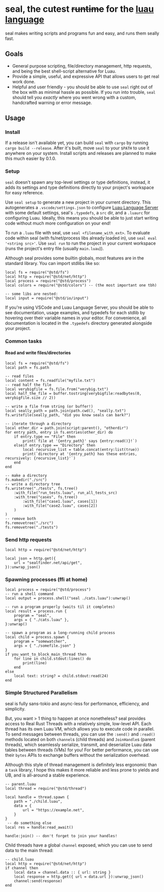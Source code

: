 # seal, the cutest ~~runtime~~ for the [luau language](https://luau.org)

seal makes writing scripts and programs fun and easy, and runs them seally fast.

## Goals

- General purpose scripting, file/directory management, http requests, and being the best shell-script alternative for Luau.
- Provide a simple, useful, and expressive API that allows users to get real work done.
- Helpful and user friendly - you should be able to use `seal` right out of the box with as minimal hassle as possible. If you run into trouble, `seal` should tell you *exactly* where you went wrong with a custom, handcrafted warning or error message.

## Usage

### Install

If a release isn't available yet, you can build `seal` with `cargo` by running `cargo build --release`. After it's built, move `seal` to your `$PATH` to use it anywhere on your system. Install scripts and releases are planned to make this much easier by 0.1.0.

### Setup

`seal` doesn't spawn any top-level settings or type definitions, instead, it adds its settings and type definitions directly to your project's workspace for easy reference.

Use `seal setup` to generate a new project in your current directory. This autogenerates a `.vscode/settings.json` to configure [Luau Language Server](https://github.com/JohnnyMorganz/luau-lsp) with some default settings, seal's `.typedefs`, a `src` dir, and a `.luaurc` for configuring Luau. Ideally, this means you should be able to just start writing code without much more configuration on your end!

To run a `.luau` file with seal, use `seal <filename_with_ext>`. To evaluate code within seal (with fs/net/process libs already loaded in), use `seal eval '<string src>'`. Use `seal run` to run the project in your current workspace (runs the project's entry file (usually `main.luau`)).

Although seal provides some builtin globals, most features are in the standard library. You can import stdlibs like so:

```luau
local fs = require("@std/fs")
local http = require("@std/net/http")
local process = require("@std/process")
local colors = require("@std/colors") -- (the most important one tbh)

-- some libs are nested:
local input = require("@std/io/input")
```

If you're using VSCode and Luau Language Server, you should be able to see documentation, usage examples, and typedefs for each stdlib by hovering over their variable names in your editor. For convenience, all documentation is located in the `.typedefs` directory generated alongside your project.

### Common tasks

#### Read and write files/directories

```luau
local fs = require("@std/fs")
local path = fs.path

-- read files
local content = fs.readfile("myfile.txt")
-- read half the file
local verybigfile = fs.file.from("verybig.txt")
local half_the_file = buffer.tostring(verybigfile:readbytes(0, verybigfile.size // 2))

-- write a file from string (or buffer!)
local seally_path = path.join(path.cwd(), "seally.txt")
fs.writefile(seally_path, "did you know seals can bark?")

-- iterate through a directory
local other_dir = path.join(script:parent(), "otherdir")
for entry_path, entry in fs.entries(other_dir) do
    if entry.type == "File" then
        print(`file at '{entry_path}' says {entry:read()}!`)
    elseif entry.type == "Directory" then
        local recursive_list = table.concat(entry:list(true))
        print(`directory at '{entry_path} has these entries, recursively: {recursive_list}'`)
    end
end

-- make a directory
fs.makedir("./src")
-- write a directory tree
fs.writetree("./tests", fs.tree()
    :with_file("run_tests.luau", run_all_tests_src)
    :with_tree("cases", fs.tree()
        :with_file("case1.luau", cases[1])
        :with_file("case2.luau", cases[2])
    )
)
-- remove both
fs.removetree("./src")
fs.removetree("./tests")
```

### Send http requests

```luau
local http = require("@std/net/http")

local json = http.get({
    url = "sealfinder.net/api/get",
}):unwrap_json()
```

### Spawning processes (ffi at home)

```luau
local process = require("@std/process")
-- run a shell command
local output = process.shell("seal ./cats.luau"):unwrap()

-- run a program properly (waits til it completes)
local result = process.run {
    program = "seal",
    args = { "./cats.luau" },
}:unwrap()

-- spawn a program as a long-running child process
local child = process.spawn {
    program = "somewatcher",
    args = { "./somefile.json" }
}
if you_want_to_block_main_thread then
    for line in child.stdout:lines() do
        print(line)
    end
else
    local text: string? = child.stdout:read(24)
end
```

### Simple Structured Parallelism

seal is fully sans-tokio and async-less for performance, efficiency, and simplicity.

But, you want > 1 thing to happen at once nonetheless? seal provides access to Real Rust Threads with a relatively simple, low-level API. Each thread has its own Luau VM, which allows you to execute code in parallel. To send messages between threads, you can use the `:send()` and `:read()` methods located on both `channel`s (child threads) and `JoinHandle`s (parent threads), which seamlessly serialize, transmit, and deserialize Luau data tables between threads (VMs) for you! For better performance, you can use their `bytes` APIs to exchange buffers without the serialization overhead.

Although this style of thread management is definitely less ergonomic than a `task` library, I hope this makes it more reliable and less prone to yields and UB, and is all-around a stable experience.

```luau
-- parent.luau
local thread = require("@std/thread")

local handle = thread.spawn {
    path = "./child.luau",
    data = {
        url = "https://example.net",
    }
}
 -- do something else
local res = handle:read_await()

handle:join() -- don't forget to join your handles!
```

Child threads have a global `channel` exposed, which you can use to send data to the main thread:

```luau
-- child.luau
local http = require("@std/net/http")
if channel then
    local data = channel.data :: { url: string }
    local response = http.get({ url = data.url }):unwrap_json()
    channel:send(response)
end
```
